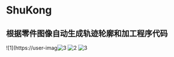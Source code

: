 # ShuKong
## 根据零件图像自动生成轨迹轮廓和加工程序代码
![1](https://user-imag![3](https://user-images.githubusercontent.com/69790778/138019257-47923593-e677-43a5-9b59-4ae6dad3c8cf.png)
![2](https://user-images.githubusercontent.com/69790778/138019254-2f0938c6-5fe7-4ce6-84d6-e39e30454550.png)
![3](https://user-images.githubusercontent.com/69790778/138019299-0653b53d-b23f-4bcc-b6f6-bbdec6914082.png)
